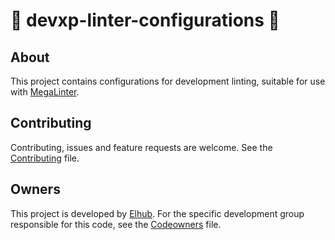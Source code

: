 # 🧼 devxp-linter-configurations 🧼


## About

This project contains configurations for development linting, suitable for use with [MegaLinter](https://github.com/oxsecurity/megalinter).

## Contributing

Contributing, issues and feature requests are welcome. See the [Contributing](https://github.com/elhub/devxp/blob/main/.github/CONTRIBUTING) file.

## Owners

This project is developed by [Elhub](https://www.elhub.no). For the specific development group responsible for this
code, see the [Codeowners](https://github.com/elhub/devxp/blob/main/.github/CODEOWNERS) file.
